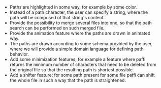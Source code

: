 - Paths are highlighted in some way, for example by some color.
- Instead of a path character, the user can specify a string, where the path will be composed of that string's content.
- Provide the possibility to merge several files into one, so that the path search can be performed on such merged file.
- Provide the animation feature where the paths are drawn in animated way.
- The paths are drawn according to some schema provided by the user, where we will provide a simple domain language for defining path behavior.
- Add some minimization features, for example a feature where paffi returns the minimum number of characters that need to be deleted from the original file so that the resulting path is shortest possible.
- Add a shifter feature: for some path present for some file paffi can shift the whole file in such a way that the path is straightened.